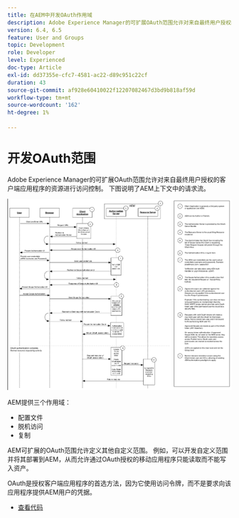 ```yaml
---
title: 在AEM中开发OAuth作用域
description: Adobe Experience Manager的可扩展OAuth范围允许对来自最终用户授权的客户端应用程序的资源进行访问控制。 下图说明了AEM上下文中的请求流。
version: 6.4, 6.5
feature: User and Groups
topic: Development
role: Developer
level: Experienced
doc-type: Article
exl-id: dd37355e-cfc7-4581-ac22-d89c951c22cf
duration: 43
source-git-commit: af928e60410022f12207082467d3bd9b818af59d
workflow-type: tm+mt
source-wordcount: '162'
ht-degree: 1%

---
```


# 开发OAuth范围

Adobe Experience Manager的可扩展OAuth范围允许对来自最终用户授权的客户端应用程序的资源进行访问控制。 下图说明了AEM上下文中的请求流。

![Oauth范围流](./assets/oauth-code-sample-develop/oauth-scopes-flow.png)

AEM提供三个作用域：

* 配置文件
* 脱机访问
* 复制

AEM可扩展的OAuth范围允许定义其他自定义范围。 例如，可以开发自定义范围并将其部署到AEM，从而允许通过OAuth授权的移动应用程序只能读取而不能写入资产。

OAuth是授权客户端应用程序的首选方法，因为它使用访问令牌，而不是要求向该应用程序提供AEM用户的凭据。

* [查看代码](https://github.com/Adobe-Consulting-Services/acs-aem-samples/blob/legacy/bundle/src/main/java/com/adobe/acs/samples/authentication/oauth/impl/SampleScopeWithPrivileges.java)
